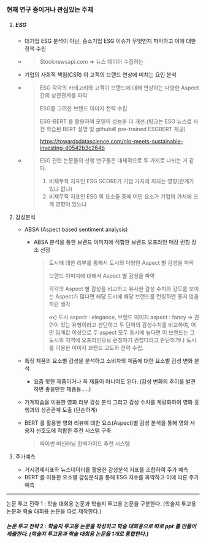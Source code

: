 ### 현재 연구 중이거나 관심있는 주제



1. ##### ESG

   - 대기업 ESG 분석이 아닌, 중소기업 ESG 이슈가 무엇인지 파악하고 이에 대한 정책 수립

   - >  Stocknewsapi.com => 뉴스 데이터 수집하는 

   - 기업의 사회적 책임(CSR) 이 고객의 브랜드 연상에 미치는 요인 분석

   - > ESG 각각의 카테고리와 고객이 브랜드에 대해 연상하는 다양한 Aspect 간의 상관관계를 파악
     >
     > ESG를 고려한 브랜드 이미지 전략 수립
     >
     > ESG-BERT 를 활용하여 모델의 성능을 더 개선.(링크는 ESG 뉴스로 사전 학습된 BERT 설명 및  github로 pre-trained ESGBERT 제공)
     >
     > https://towardsdatascience.com/nlp-meets-sustainable-investing-d0542b3c264b

   - > ESG 관련 논문들의 선행 연구들은 대체적으로 두 가지로 나뉘는 거 같다.
     >
     > 1. 비재무적 지표인 ESG SCORE가 기업 가치에 끼치는 영향(관계가 있냐 없냐)
     > 2. 비재무적 지표인 ESG 의 요소들 중에 어떤 요소가 기업의 가치에 크게 영향이 있느냐

     

2. 감성분석

   - ABSA (Aspect based sentiment analysis)

     - ABSA 분석을 통한 브랜드 이미지에 적합한 브랜드 오프라인 매장 런칭 장소 선정

       > 도시에 대한 리뷰를 통해서 도시의 다양한 Aspect 별 감성을 파악
       >
       > 브랜드 이미지에 대해서 Aspect 별 감성을 파악
       >
       > 각각의 Aspect 별 감성을 비교하고 유사한 감성 수치와 강도를 보이는 Aspect가 많다면 해당 도시에 해당 브랜드를 런칭하면 좋지 않을까란 생각
       >
       > ex) 도시 aspect :  elegance, 브랜드 이미지 aspect : fancy => 관련이 있는 유형이라고 판단하고 두 단어의 감성수치를 비교하여, 어떤 임계값 이상으로 두 aspect 모두 동시에 높다면 이 브랜드는 그 도시의 지역에 오프라인으로 런칭하기 괜찮다라고 판단하거나 도시를 이용한 이미지 브랜드 고도화 전략 수립.

   - 특정 제품의 요소별 감성을 분석하고 소비자의 제품에 대한 요소별 감성 변화 분석

     - 요즘 핫한 제품이거나 꼭 제품이 아니여도 된다. (감성 변화의 추이를 발견하면 좋을만한 제품들.....)

   - 기계학습을 이용한 영화 리뷰 감성 분석 그리고 감성 수치를 계량화하여 영화 흥행과의 상관관계 도출 (단순하게)

   - BERT 를 활용한 영화 리뷰에 대한 요소(Aspect)별 감성 분석을 통해 영화 사용자 선호도에 적합한 추천 시스템 구축

     > 파이썬 머신러닝 완벽가이드 추천 시스템 

3. 주가예측

   - 거시경제지표와 뉴스데이터를 활용한 감성분석 지표를 조합하여 주가 예측
   - BERT 를 이용한 요소별 감성분석을 통해 ESG 지수를 파악하고 이에 따른 주가예측



<hr>



논문 투고 전략 1 : 학술 대회용 논문과 학술지 투고용 논문을 구분한다. (학술지 투고용 논문과 학술 대회용 논문을 따로 제작한다.)

##### 논문 투고 전략 2 : 학술지 투고용 논문을 작성하고 학술 대회용으로 따로 ppt 를 만들어 제출한다. (학술지 투고용과 학술 대회용 논문을 1개로 통합한다.)



